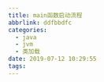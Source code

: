 ```yaml
---
title: main函数启动流程
abbrlink: ddfbbdfc
categories:
  - java
  - jvm
  - 类加载
date: 2019-07-12 10:29:55
tags:
---
```

